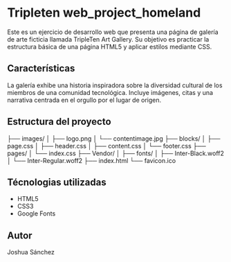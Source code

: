 # Tripleten web_project_homeland

Este es un ejercicio de desarrollo web que presenta una página de galería de arte ficticia llamada TripleTen Art Gallery. Su objetivo es practicar la estructura básica de una página HTML5 y aplicar estilos mediante CSS.

## Características

La galería exhibe una historia inspiradora sobre la diversidad cultural de los miembros de una comunidad tecnológica. Incluye imágenes, citas y una narrativa centrada en el orgullo por el lugar de origen.

## Estructura del proyecto

├── images/
│ ├── logo.png
│ └── contentimage.jpg
├── blocks/
│ ├── page.css
│ ├── header.css
│ ├── content.css
│ └── footer.css
├── pages/
│ └── index.css
├── Vendor/
│ ├── fonts/
│ ├── Inter-Black.woff2
│ └── Inter-Regular.woff2
├── index.html
└── favicon.ico

## Técnologias utilizadas

- HTML5
- CSS3
- Google Fonts

## Autor

Joshua Sánchez

